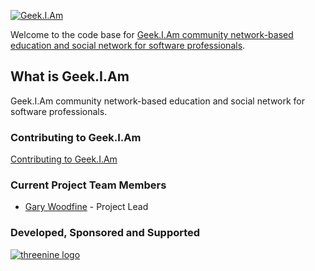 [![Geek.I.Am ](https://github.com/threenine/geekiam/blob/master/resources/logo/geekiam-logo.png)](https://geekiam.io)

Welcome to the code base for [Geek.I.Am community network-based education and social network for software professionals](https://geekiam.io "Geek.I.Am Website").

## What is Geek.I.Am

Geek.I.Am community network-based education and social network for software professionals.

### Contributing to Geek.I.Am

[Contributing to Geek.I.Am](https://github.com/threenine/geekiam/blob/master/CONTRIBUTING.md)

### Current Project Team Members

* [Gary Woodfine](https://github.com/garywoodfine) - Project Lead
 
 
 ### Developed, Sponsored and Supported 
 
[![threenine logo](http://static.threenine.co.uk/img/github_footer.png)](https://threenine.co.uk/)
